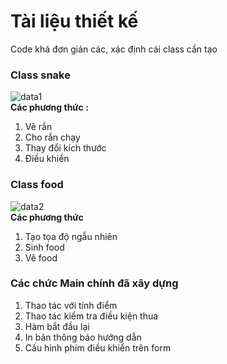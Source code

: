 # Tài liệu thiết kế  
Code khá đơn giản các, xác định cái class cần tạo  
### **Class snake**  
![data1](https://user-images.githubusercontent.com/23743336/28246925-4f68cc8c-6a50-11e7-99bb-5e941f3ca3c9.png)  
**Các phương thức :**  
1.	Vẽ rắn   
2.	Cho rắn chạy 
3.	Thay đổi kích thước  
4.	Điều khiển  
### **Class food**  
![data2](https://user-images.githubusercontent.com/23743336/28246925-4f68cc8c-6a50-11e7-99bb-5e941f3ca3c9.png)  
**Các phương thức**  
1.	Tạo tọa độ ngẫu nhiên   
2.	Sinh food 
3.	Vẽ food  
### **Các chức Main chính đã xây dựng** 
1.	Thao tác với tính điểm
2.	Thao tác kiểm tra điều kiện thua 
3.	Hàm bắt đầu lại 
4.	In bản thông báo hướng dẫn 
5.	Cấu hình phím điều khiển trên form
